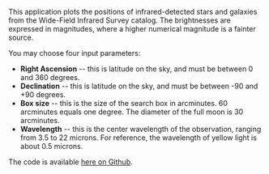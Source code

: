 

This application plots the positions of infrared-detected stars and galaxies
from the Wide-Field Infrared Survey catalog. The brightnesses are expressed in
magnitudes, where a higher numerical magnitude is a fainter source.

You may choose four input parameters:

* **Right Ascension** -- this is latitude on the sky, and must be between 0 and 360 degrees. 
* **Declination** -- this is latitude on the sky, and must be between -90 and +90 degrees.
* **Box size** -- this is the size of the search box in arcminutes. 60 arcminutes equals
one degree. The diameter of the full moon is 30 arcminutes.
* **Wavelength** -- this is the center wavelength of the observation, ranging from
3.5 to 22 microns. For reference, the wavelength of yellow light is about 0.5 microns.

The code is available [here on Github](https://github.com/stargaser/queryWise).
